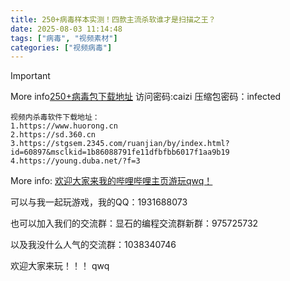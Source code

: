```yaml
---
title: 250+病毒样本实测！四款主流杀软谁才是扫描之王？
date: 2025-08-03 11:14:48
tags: ["病毒", "视频素材"]
categories: ["视频病毒"]
---
```


> [!IMPORTANT]
>
> More info[250+病毒包下载地址](https://wwhb.lanzouu.com/ig17H32lvz5i)    访问密码:caizi     压缩包密码：infected

```杀毒软件
视频内杀毒软件下载地址：
1.https://www.huorong.cn
2.https://sd.360.cn
3.https://stgsem.2345.com/ruanjian/by/index.html?id=60897&msclkid=1b86088791fe11dfbfbb6017f1aa9b19
4.https://young.duba.net/?f=3
```

More info: [欢迎大家来我的哔哩哔哩主页游玩qwq！](https://space.bilibili.com/1114574804?spm_id_from=333.788.0.0)

可以与我一起玩游戏，我的QQ：1931688073

也可以加入我们的交流群：显石的编程交流群新群：975725732

以及我没什么人气的交流群：1038340746

欢迎大家来玩！！！	qwq

